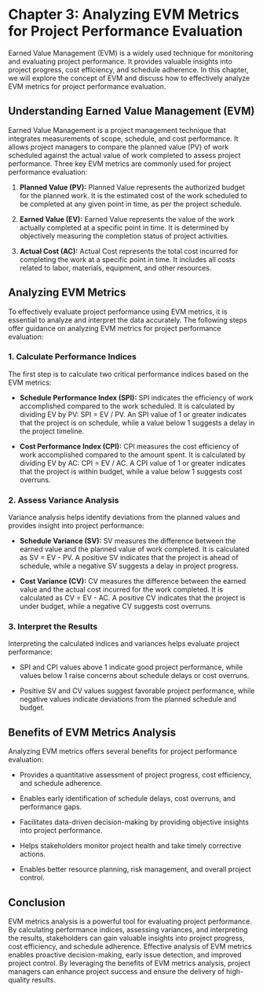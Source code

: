 Chapter 3: Analyzing EVM Metrics for Project Performance Evaluation
===================================================================

Earned Value Management (EVM) is a widely used technique for monitoring and evaluating project performance. It provides valuable insights into project progress, cost efficiency, and schedule adherence. In this chapter, we will explore the concept of EVM and discuss how to effectively analyze EVM metrics for project performance evaluation.

**Understanding Earned Value Management (EVM)**
-----------------------------------------------

Earned Value Management is a project management technique that integrates measurements of scope, schedule, and cost performance. It allows project managers to compare the planned value (PV) of work scheduled against the actual value of work completed to assess project performance. Three key EVM metrics are commonly used for project performance evaluation:

1. **Planned Value (PV):** Planned Value represents the authorized budget for the planned work. It is the estimated cost of the work scheduled to be completed at any given point in time, as per the project schedule.

2. **Earned Value (EV):** Earned Value represents the value of the work actually completed at a specific point in time. It is determined by objectively measuring the completion status of project activities.

3. **Actual Cost (AC):** Actual Cost represents the total cost incurred for completing the work at a specific point in time. It includes all costs related to labor, materials, equipment, and other resources.

**Analyzing EVM Metrics**
-------------------------

To effectively evaluate project performance using EVM metrics, it is essential to analyze and interpret the data accurately. The following steps offer guidance on analyzing EVM metrics for project performance evaluation:

### **1. Calculate Performance Indices**

The first step is to calculate two critical performance indices based on the EVM metrics:

* **Schedule Performance Index (SPI):** SPI indicates the efficiency of work accomplished compared to the work scheduled. It is calculated by dividing EV by PV: SPI = EV / PV. An SPI value of 1 or greater indicates that the project is on schedule, while a value below 1 suggests a delay in the project timeline.

* **Cost Performance Index (CPI):** CPI measures the cost efficiency of work accomplished compared to the amount spent. It is calculated by dividing EV by AC: CPI = EV / AC. A CPI value of 1 or greater indicates that the project is within budget, while a value below 1 suggests cost overruns.

### **2. Assess Variance Analysis**

Variance analysis helps identify deviations from the planned values and provides insight into project performance:

* **Schedule Variance (SV):** SV measures the difference between the earned value and the planned value of work completed. It is calculated as SV = EV - PV. A positive SV indicates that the project is ahead of schedule, while a negative SV suggests a delay in project progress.

* **Cost Variance (CV):** CV measures the difference between the earned value and the actual cost incurred for the work completed. It is calculated as CV = EV - AC. A positive CV indicates that the project is under budget, while a negative CV suggests cost overruns.

### **3. Interpret the Results**

Interpreting the calculated indices and variances helps evaluate project performance:

* SPI and CPI values above 1 indicate good project performance, while values below 1 raise concerns about schedule delays or cost overruns.

* Positive SV and CV values suggest favorable project performance, while negative values indicate deviations from the planned schedule and budget.

**Benefits of EVM Metrics Analysis**
------------------------------------

Analyzing EVM metrics offers several benefits for project performance evaluation:

* Provides a quantitative assessment of project progress, cost efficiency, and schedule adherence.

* Enables early identification of schedule delays, cost overruns, and performance gaps.

* Facilitates data-driven decision-making by providing objective insights into project performance.

* Helps stakeholders monitor project health and take timely corrective actions.

* Enables better resource planning, risk management, and overall project control.

**Conclusion**
--------------

EVM metrics analysis is a powerful tool for evaluating project performance. By calculating performance indices, assessing variances, and interpreting the results, stakeholders can gain valuable insights into project progress, cost efficiency, and schedule adherence. Effective analysis of EVM metrics enables proactive decision-making, early issue detection, and improved project control. By leveraging the benefits of EVM metrics analysis, project managers can enhance project success and ensure the delivery of high-quality results.

